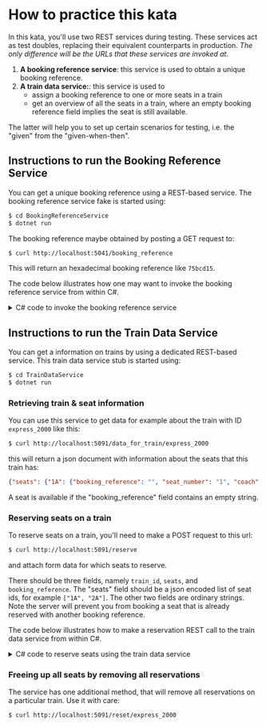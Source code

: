 # How to practice this kata

In this kata, you'll use two REST services during testing. 
These services act as test doubles, replacing their equivalent counterparts in production.
_The only difference will be the URLs that these services are invoked at_.

1. **A booking reference service**: 
   this service is used to obtain a unique booking reference.
2. **A train data service:**:
   this service is used to
   - assign a booking reference to one or more seats in a train
   - get an overview of all the seats in a train, where an empty booking reference
     field implies the seat is still available.

The latter will help you to set up certain scenarios for testing,
i.e. the "given" from the "given-when-then".
   
## Instructions to run the Booking Reference Service

You can get a unique booking reference using a REST-based service. 
The booking reference service fake is started using:

```bash
$ cd BookingReferenceService
$ dotnet run
```

The booking reference maybe obtained by posting a GET request to:

```bash
$ curl http://localhost:5041/booking_reference
```

This will return an hexadecimal booking reference like `75bcd15`.

The code below illustrates how one may want to invoke 
the booking reference service from within C#.

<details>
  <summary>C# code to invoke the booking reference service</summary>

```csharp
var URL = "http://localhost:5091/reserve";
var requestMessageContent = new StringContent("{\"train_id\":\"express_2000\",\"seats\": [\"1A\", \"1B\"], \"booking_reference\": \"1ffab\"}", Encoding.UTF8, "application/json");

HttpClient client = new HttpClient();
client.BaseAddress = new Uri(URL);
HttpResponseMessage response = client.PostAsync(URL, requestMessageContent).Result;
if (response.IsSuccessStatusCode)
{
    var bookingReference = response.Content.ReadAsStringAsync().Result;
    Console.WriteLine("Booking reference fetched: {0}", bookingReference);
}
else 
{
    Console.WriteLine("{0} ({1})", (int)response.StatusCode, response.ReasonPhrase);
}
client.Dispose();    
``` 
</details>
   
## Instructions to run the Train Data Service

You can get a information on trains by using a dedicated REST-based service. 
This train data service stub is started using:

```bash
$ cd TrainDataService
$ dotnet run
``` 

### Retrieving train &amp; seat information 

You can use this service to get data for example about the train with ID 
`express_2000` like this:

```bash
$ curl http://localhost:5091/data_for_train/express_2000
```

this will return a json document with information about the seats that this train has:

```json
{"seats": {"1A": {"booking_reference": "", "seat_number": "1", "coach": "A"}, "2A": {"booking_reference": "", "seat_number": "2", "coach": "A"}}}
```

A seat is available if the "booking_reference" field contains an empty string. 

### Reserving seats on a train 

To reserve seats on a train, you'll need to make a POST request to this url:

```bash
$ curl http://localhost:5091/reserve
``` 

and attach form data for which seats to reserve. 

There should be three fields, namely `train_id`, `seats`, and `booking_reference`. The "seats" field should be a json encoded list of seat ids, for example `["1A", "2A"]`. The other two fields are ordinary strings. Note the server will prevent you from booking a seat that is already reserved with another booking reference.

The code below illustrates how to make a reservation REST call to 
the train data service from within C#.

<details>
  <summary>C# code to reserve seats using the train data service</summary>

```csharp
var URL = "http://localhost:5041/booking_reference";
var urlParameters = "";

HttpClient client = new HttpClient();
client.BaseAddress = new Uri(URL);
HttpResponseMessage response = client.GetAsync(urlParameters).Result;
if (response.IsSuccessStatusCode)
{
    var bookingReference = response.Content.ReadAsStringAsync().Result;
    Console.WriteLine("Booking reference fetched: {0}", bookingReference);
}
else 
{
    Console.WriteLine("{0} ({1})", (int)response.StatusCode, response.ReasonPhrase);
}
client.Dispose();    
``` 
</details>

### Freeing up all seats by removing all reservations 

The service has one additional method, that will remove all reservations on a particular train. Use it with care:

```bash
$ curl http://localhost:5091/reset/express_2000
```

